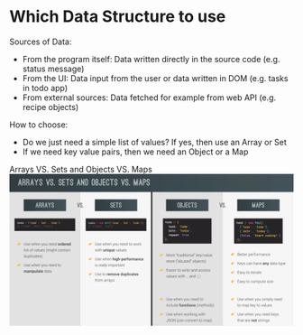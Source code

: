 # Which Data Structure to use

Sources of Data:

- From the program itself: Data written directly in the source code (e.g. status message)
- From the UI: Data input from the user or data written in DOM (e.g. tasks in todo app)
- From external sources: Data fetched for example from web API (e.g. recipe objects)

How to choose:

- Do we just need a simple list of values? If yes, then use an Array or Set
- If we need key value pairs, then we need an Object or a Map

Arrays VS. Sets and Objects VS. Maps
![alt text](images/Arrays%20VS%20Sets%20and%20Objects%20VS%20Maps.png)

